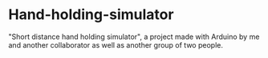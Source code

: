 # Hand-holding-simulator

"Short distance hand holding simulator", a project made with Arduino by me and another collaborator as well as another group of two people.
